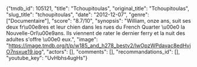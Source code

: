 {"tmdb_id": 105121, "title": "Tchoupitoulas", "original_title": "Tchoupitoulas", "slug_title": "tchoupitoulas", "date": "2012-12-07", "genre": ["Documentaire"], "score": "8.7/10", "synopsis": "William, onze ans, suit ses deux fr\u00e8res et leur chien dans les rues du French Quarter \u00e0 la Nouvelle-Orl\u00e9ans. Ils viennent de rater le dernier ferry et la nuit des adultes s'offre \u00e0 eux.", "image": "https://image.tmdb.org/t/p/w185_and_h278_bestv2/lwOpzWPdavac8edHvjO7nsxue19.jpg", "actors": [], "comments": [], "recommandations_id": [], "youtube_key": "UvHbhs4ugHs"}